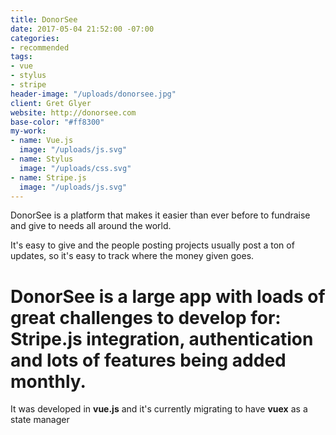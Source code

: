 ```yaml
---
title: DonorSee
date: 2017-05-04 21:52:00 -07:00
categories:
- recommended
tags:
- vue
- stylus
- stripe
header-image: "/uploads/donorsee.jpg"
client: Gret Glyer
website: http://donorsee.com
base-color: "#ff8300"
my-work:
- name: Vue.js
  image: "/uploads/js.svg"
- name: Stylus
  image: "/uploads/css.svg"
- name: Stripe.js
  image: "/uploads/js.svg"
---
```


DonorSee is a platform that makes it easier than ever before to fundraise and give to needs all around the world.

It's easy to give and the people posting projects usually post a ton of updates, so it's easy to track where the money given goes.

# DonorSee is a large app with loads of great challenges to develop for: Stripe.js integration, authentication and lots of features being added monthly. 

It was developed in **vue.js** and it's currently migrating to have **vuex** as a state manager